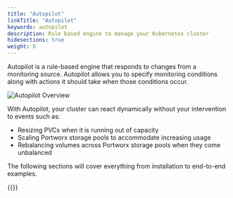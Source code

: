 ```yaml
---
title: "Autopilot"
linkTitle: "Autopilot"
keywords: autopilot
description: Rule based engine to manage your Kubernetes cluster
hidesections: true
weight: 8
---
```


Autopilot is a rule-based engine that responds to changes from a monitoring source. Autopilot allows you to specify monitoring conditions along with actions it should take when those conditions occur.

![Autopilot Overview](/img/autopilot-overview.gif)

With Autopilot, your cluster can react dynamically without your intervention to events such as:

* Resizing PVCs when it is running out of capacity
* Scaling Portworx storage pools to accommodate increasing usage
* Rebalancing volumes across Portworx storage pools when they come unbalanced

The following sections will cover everything from installation to end-to-end examples.

{{<homelist series="autopilot-home">}}

<!--
Who uses autopilot?
  Administrators
Why should they care? How does it make their life easier?
-->
